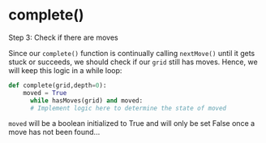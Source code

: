 # complete\(\)

Step 3: Check if there are moves

Since our `complete()` function is continually calling `nextMove()` until it gets stuck or succeeds, we should check if our `grid` still has moves. Hence, we will keep this logic in a while loop:

```python
def complete(grid,depth=0):
    moved = True
      while hasMoves(grid) and moved:
      # Implement logic here to determine the state of moved
```

`moved` will be a boolean initialized to True and will only be set False once a move has not been found...

